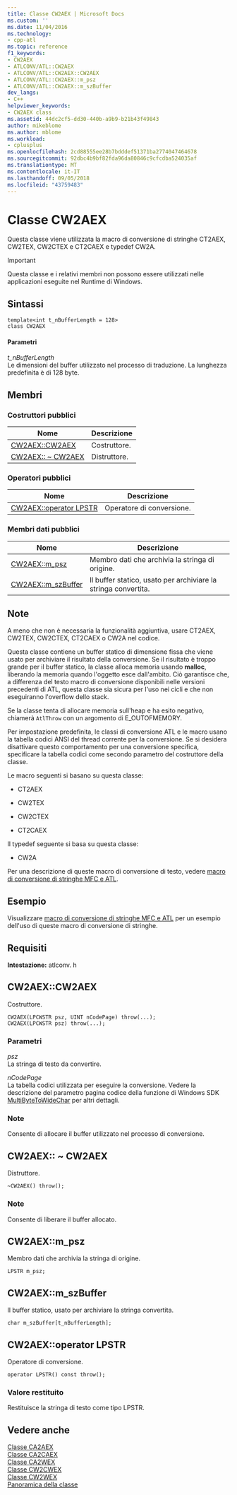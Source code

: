```yaml
---
title: Classe CW2AEX | Microsoft Docs
ms.custom: ''
ms.date: 11/04/2016
ms.technology:
- cpp-atl
ms.topic: reference
f1_keywords:
- CW2AEX
- ATLCONV/ATL::CW2AEX
- ATLCONV/ATL::CW2AEX::CW2AEX
- ATLCONV/ATL::CW2AEX::m_psz
- ATLCONV/ATL::CW2AEX::m_szBuffer
dev_langs:
- C++
helpviewer_keywords:
- CW2AEX class
ms.assetid: 44dc2cf5-dd30-440b-a9b9-b21b43f49843
author: mikeblome
ms.author: mblome
ms.workload:
- cplusplus
ms.openlocfilehash: 2cd88555ee28b7bdddef51371ba2774047464678
ms.sourcegitcommit: 92dbc4b9bf82fda96da80846c9cfcdba524035af
ms.translationtype: MT
ms.contentlocale: it-IT
ms.lasthandoff: 09/05/2018
ms.locfileid: "43759483"
---
```

# <a name="cw2aex-class"></a>Classe CW2AEX

Questa classe viene utilizzata la macro di conversione di stringhe CT2AEX, CW2TEX, CW2CTEX e CT2CAEX e typedef CW2A.

> [!IMPORTANT]
>  Questa classe e i relativi membri non possono essere utilizzati nelle applicazioni eseguite nel Runtime di Windows.

## <a name="syntax"></a>Sintassi

```
template<int t_nBufferLength = 128>  
class CW2AEX
```

#### <a name="parameters"></a>Parametri

*t_nBufferLength*  
Le dimensioni del buffer utilizzato nel processo di traduzione. La lunghezza predefinita è di 128 byte.

## <a name="members"></a>Membri

### <a name="public-constructors"></a>Costruttori pubblici

|Nome|Descrizione|
|----------|-----------------|
|[CW2AEX::CW2AEX](#cw2aex)|Costruttore.|
|[CW2AEX:: ~ CW2AEX](#dtor)|Distruttore.|

### <a name="public-operators"></a>Operatori pubblici

|Nome|Descrizione|
|----------|-----------------|
|[CW2AEX::operator LPSTR](#operator_lpstr)|Operatore di conversione.|

### <a name="public-data-members"></a>Membri dati pubblici

|Nome|Descrizione|
|----------|-----------------|
|[CW2AEX::m_psz](#m_psz)|Membro dati che archivia la stringa di origine.|
|[CW2AEX::m_szBuffer](#m_szbuffer)|Il buffer statico, usato per archiviare la stringa convertita.|

## <a name="remarks"></a>Note

A meno che non è necessaria la funzionalità aggiuntiva, usare CT2AEX, CW2TEX, CW2CTEX, CT2CAEX o CW2A nel codice.

Questa classe contiene un buffer statico di dimensione fissa che viene usato per archiviare il risultato della conversione. Se il risultato è troppo grande per il buffer statico, la classe alloca memoria usando **malloc**, liberando la memoria quando l'oggetto esce dall'ambito. Ciò garantisce che, a differenza del testo macro di conversione disponibili nelle versioni precedenti di ATL, questa classe sia sicura per l'uso nei cicli e che non eseguiranno l'overflow dello stack.

Se la classe tenta di allocare memoria sull'heap e ha esito negativo, chiamerà `AtlThrow` con un argomento di E_OUTOFMEMORY.

Per impostazione predefinita, le classi di conversione ATL e le macro usano la tabella codici ANSI del thread corrente per la conversione. Se si desidera disattivare questo comportamento per una conversione specifica, specificare la tabella codici come secondo parametro del costruttore della classe.

Le macro seguenti si basano su questa classe:

- CT2AEX

- CW2TEX

- CW2CTEX

- CT2CAEX

Il typedef seguente si basa su questa classe:

- CW2A

Per una descrizione di queste macro di conversione di testo, vedere [macro di conversione di stringhe MFC e ATL](string-conversion-macros.md).

## <a name="example"></a>Esempio

Visualizzare [macro di conversione di stringhe MFC e ATL](string-conversion-macros.md) per un esempio dell'uso di queste macro di conversione di stringhe.

## <a name="requirements"></a>Requisiti

**Intestazione:** atlconv. h

##  <a name="cw2aex"></a>  CW2AEX::CW2AEX

Costruttore.

```
CW2AEX(LPCWSTR psz, UINT nCodePage) throw(...);  
CW2AEX(LPCWSTR psz) throw(...);
```

### <a name="parameters"></a>Parametri

*psz*  
La stringa di testo da convertire.

*nCodePage*  
La tabella codici utilizzata per eseguire la conversione. Vedere la descrizione del parametro pagina codice della funzione di Windows SDK [MultiByteToWideChar](/windows/desktop/api/stringapiset/nf-stringapiset-multibytetowidechar) per altri dettagli.

### <a name="remarks"></a>Note

Consente di allocare il buffer utilizzato nel processo di conversione.

##  <a name="dtor"></a>  CW2AEX:: ~ CW2AEX

Distruttore.

```
~CW2AEX() throw();
```

### <a name="remarks"></a>Note

Consente di liberare il buffer allocato.

##  <a name="m_psz"></a>  CW2AEX::m_psz

Membro dati che archivia la stringa di origine.

```
LPSTR m_psz;
```

##  <a name="m_szbuffer"></a>  CW2AEX::m_szBuffer

Il buffer statico, usato per archiviare la stringa convertita.

```
char m_szBuffer[t_nBufferLength];
```

##  <a name="operator_lpstr"></a>  CW2AEX::operator LPSTR

Operatore di conversione.

```  
operator LPSTR() const throw();
```

### <a name="return-value"></a>Valore restituito

Restituisce la stringa di testo come tipo LPSTR.

## <a name="see-also"></a>Vedere anche

[Classe CA2AEX](../../atl/reference/ca2aex-class.md)   
[Classe CA2CAEX](../../atl/reference/ca2caex-class.md)   
[Classe CA2WEX](../../atl/reference/ca2wex-class.md)   
[Classe CW2CWEX](../../atl/reference/cw2cwex-class.md)   
[Classe CW2WEX](../../atl/reference/cw2wex-class.md)   
[Panoramica della classe](../../atl/atl-class-overview.md)
